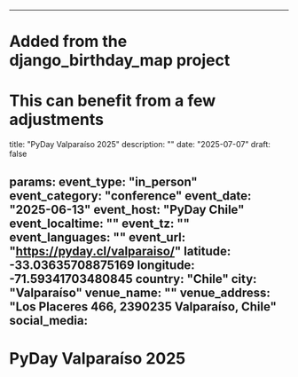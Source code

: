 
---
# Added from the django_birthday_map project
# This can benefit from a few adjustments
title: "PyDay Valparaíso 2025"
description: ""
date: "2025-07-07"
draft: false

params:
  event_type: "in_person"
  event_category: "conference"
  event_date: "2025-06-13"
  event_host: "PyDay Chile"
  event_localtime: ""
  event_tz: ""
  event_languages: ""
  event_url: "https://pyday.cl/valparaiso/"
  latitude: -33.03635708875169
  longitude: -71.59341703480845
  country: "Chile"
  city: "Valparaíso"
  venue_name: ""
  venue_address: "Los Placeres 466, 2390235 Valparaíso, Chile"
  social_media:
---

# PyDay Valparaíso 2025



